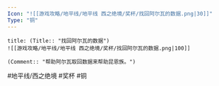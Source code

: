 ```yaml
---
Icon: "![[游戏攻略/地平线/地平线 西之绝境/奖杯/找回阿尔瓦的数据.png|30]]"
Type: "铜"
---
```

```ad-common-bronze-trophy
title: (Title:: "找回阿尔瓦的数据")
![[游戏攻略/地平线/地平线 西之绝境/奖杯/找回阿尔瓦的数据.png|100]]

(Comment:: "帮助阿尔瓦取回数据来帮助昆恩族。")
```

#地平线/西之绝境 #奖杯 #铜
